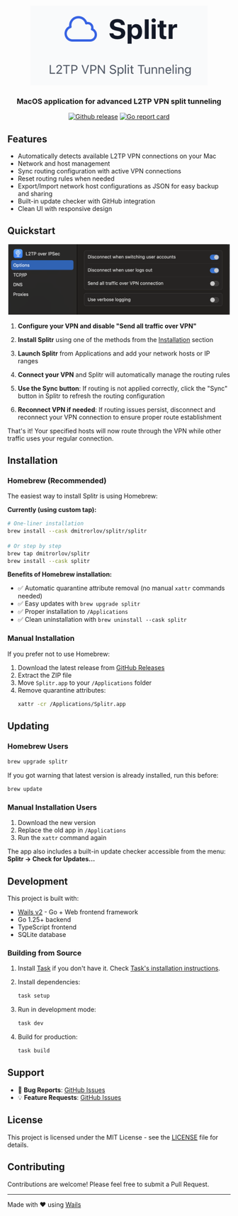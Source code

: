 <p align="center">
<img src="assets/main.png" width="400px" alt="Splitr" />
<h3 align="center">MacOS application for advanced L2TP VPN split tunneling</h3>
</p>

<p align="center">
<a href="https://github.com/dmitrorlov/splitr/releases"><img src="https://img.shields.io/github/v/release/dmitrorlov/splitr?include_prereleases&style=flat-square" alt="Github release"></a>
<a href="https://goreportcard.com/badge/github.com/dmitrorlov/splitr"><img alt="Go report card" src="https://goreportcard.com/badge/github.com/dmitrorlov/splitr?style=flat-square" /></a>
</p>

## Features

- Automatically detects available L2TP VPN connections on your Mac
- Network and host management
- Sync routing configuration with active VPN connections
- Reset routing rules when needed
- Export/Import network host configurations as JSON for easy backup and sharing
- Built-in update checker with GitHub integration
- Clean UI with responsive design

## Quickstart

<p align="center">
<img src="assets/settings.png" width="500px" alt="Send all traffic over VPN"/>
</p>

1. **Configure your VPN and disable "Send all traffic over VPN"**

3. **Install Splitr** using one of the methods from the [Installation](#installation) section

4. **Launch Splitr** from Applications and add your network hosts or IP ranges

5. **Connect your VPN** and Splitr will automatically manage the routing rules

6. **Use the Sync button**: If routing is not applied correctly, click the "Sync" button in Splitr to refresh the routing configuration

7. **Reconnect VPN if needed**: If routing issues persist, disconnect and reconnect your VPN connection to ensure proper route establishment

That's it! Your specified hosts will now route through the VPN while other traffic uses your regular connection.

## Installation

### Homebrew (Recommended)

The easiest way to install Splitr is using Homebrew:

**Currently (using custom tap):**
```bash
# One-liner installation  
brew install --cask dmitrorlov/splitr/splitr

# Or step by step
brew tap dmitrorlov/splitr
brew install --cask splitr
```

**Benefits of Homebrew installation:**
- ✅ Automatic quarantine attribute removal (no manual `xattr` commands needed)
- ✅ Easy updates with `brew upgrade splitr`
- ✅ Proper installation to `/Applications`
- ✅ Clean uninstallation with `brew uninstall --cask splitr`

### Manual Installation

If you prefer not to use Homebrew:

1. Download the latest release from [GitHub Releases](https://github.com/dmitrorlov/splitr/releases)
2. Extract the ZIP file
3. Move `Splitr.app` to your `/Applications` folder
4. Remove quarantine attributes:
   ```bash
   xattr -cr /Applications/Splitr.app
   ```

## Updating

### Homebrew Users
```bash
brew upgrade splitr
```

If you got warning that latest version is already installed, run this before:

```bash
brew update
```

### Manual Installation Users
1. Download the new version
2. Replace the old app in `/Applications`
3. Run the `xattr` command again

The app also includes a built-in update checker accessible from the menu: **Splitr → Check for Updates...**

## Development

This project is built with:
- [Wails v2](https://wails.io/) - Go + Web frontend framework
- Go 1.25+ backend
- TypeScript frontend
- SQLite database

### Building from Source

1. Install [Task](https://taskfile.dev/) if you don't have it. Check [Task's installation instructions](https://taskfile.dev/installation/).

2. Install dependencies:
   ```bash
   task setup
   ```

3. Run in development mode:
   ```bash
   task dev
   ```

4. Build for production:
   ```bash
   task build
   ```

## Support

- 🐛 **Bug Reports**: [GitHub Issues](https://github.com/dmitrorlov/splitr/issues)
- 💡 **Feature Requests**: [GitHub Issues](https://github.com/dmitrorlov/splitr/issues)

## License

This project is licensed under the MIT License - see the [LICENSE](LICENSE) file for details.

## Contributing

Contributions are welcome! Please feel free to submit a Pull Request.

---

Made with ❤️ using [Wails](https://wails.io/)

